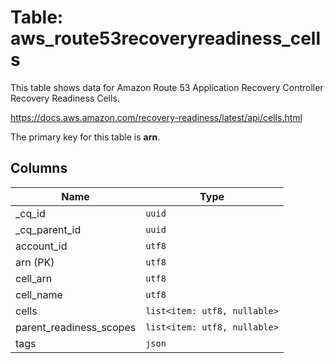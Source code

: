 # Table: aws_route53recoveryreadiness_cells

This table shows data for Amazon Route 53 Application Recovery Controller Recovery Readiness Cells.

https://docs.aws.amazon.com/recovery-readiness/latest/api/cells.html

The primary key for this table is **arn**.

## Columns

| Name          | Type          |
| ------------- | ------------- |
|_cq_id|`uuid`|
|_cq_parent_id|`uuid`|
|account_id|`utf8`|
|arn (PK)|`utf8`|
|cell_arn|`utf8`|
|cell_name|`utf8`|
|cells|`list<item: utf8, nullable>`|
|parent_readiness_scopes|`list<item: utf8, nullable>`|
|tags|`json`|